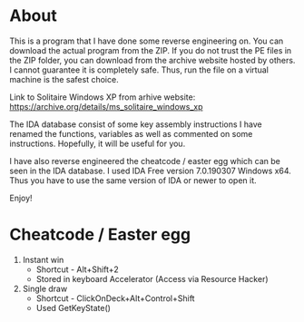 # About
This is a program that I have done some reverse engineering on. You can download the actual program from the ZIP. If you do not trust the PE files in the ZIP folder, you can download from the archive website hosted by others. I cannot guarantee it is completely safe. Thus, run the file on a virtual machine is the safest choice.

Link to Solitaire Windows XP from arhive website: https://archive.org/details/ms_solitaire_windows_xp

The IDA database consist of some key assembly instructions I have renamed the functions, variables as well as commented on some instructions. Hopefully, it will be useful for you.

I have also reverse engineered the cheatcode / easter egg which can be seen in the IDA database. I used IDA Free version 7.0.190307 Windows x64. Thus you have to use the same version of IDA or newer to open it.

Enjoy!

# Cheatcode / Easter egg
1. Instant win
    * Shortcut - Alt+Shift+2
    * Stored in keyboard Accelerator (Access via Resource Hacker)
2. Single draw
    * Shortcut - ClickOnDeck+Alt+Control+Shift
    * Used GetKeyState()